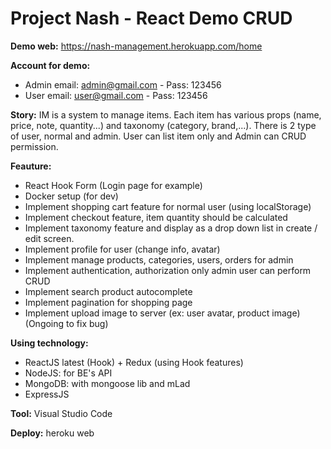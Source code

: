 # Project Nash - React Demo CRUD

**Demo web:** https://nash-management.herokuapp.com/home

****Account for demo:****
* Admin email: admin@gmail.com - Pass: 123456
* User email: user@gmail.com - Pass: 123456

**Story:**
IM is a system to manage items. Each item has various props (name, price, note, quantity...) and taxonomy
(category, brand,...). There is 2 type of user, normal and admin. User can list item only and Admin can CRUD
permission.

**Feauture:**
* React Hook Form (Login page for example)
* Docker setup (for dev)
* Implement shopping cart feature for normal user (using localStorage)
* Implement checkout feature, item quantity should be calculated
* Implement taxonomy feature and display as a drop down list in create / edit screen.
* Implement profile for user (change info, avatar)
* Implement manage products, categories, users, orders for admin
* Implement authentication, authorization only admin user can perform CRUD
* Implement search product autocomplete
* Implement pagination for shopping page
* Implement upload image to server (ex: user avatar, product image) (Ongoing to fix bug)

**Using technology:** 
* ReactJS latest (Hook) + Redux (using Hook features)
* NodeJS: for BE's API
* MongoDB: with mongoose lib and mLad
* ExpressJS

**Tool:** Visual Studio Code

**Deploy:** heroku web
